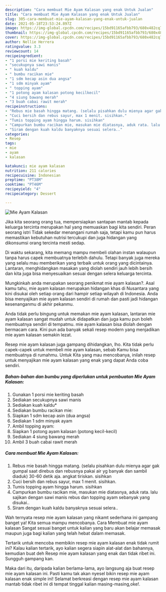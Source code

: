```yaml
---
description: "Cara membuat Mie Ayam Kalasan yang enak Untuk Jualan"
title: "Cara membuat Mie Ayam Kalasan yang enak Untuk Jualan"
slug: 305-cara-membuat-mie-ayam-kalasan-yang-enak-untuk-jualan
date: 2021-05-18T23:53:24.897Z
image: https://img-global.cpcdn.com/recipes/15bd91165afbb793/680x482cq70/mie-ayam-kalasan-foto-resep-utama.jpg
thumbnail: https://img-global.cpcdn.com/recipes/15bd91165afbb793/680x482cq70/mie-ayam-kalasan-foto-resep-utama.jpg
cover: https://img-global.cpcdn.com/recipes/15bd91165afbb793/680x482cq70/mie-ayam-kalasan-foto-resep-utama.jpg
author: Nellie Herrera
ratingvalue: 3.3
reviewcount: 14
recipeingredient:
- "1 porsi mie keriting basah"
- "secukupnya sawi manis"
- " kuah kaldu"
- " bumbu racikan mie"
- "1 sdm kecap asin dua angsa"
- "1 sdm minyak ayam"
- " topping ayam"
- "1 potong ayam kalasan potong kecilkecil"
- "4 siung bawang merah"
- "3 buah cabai rawit merah"
recipeinstructions:
- "Rebus mie basah hingga matang. (selalu pisahkan dulu mienya agar gak gumpal saat direbus dan rebusnya pakai air yg banyak dan sambil diaduk) 30-60 detik aja. angkat tiriskan. sisihkan"
- "Cuci bersih dan rebus sayur, max 1 menit. sisihkan."
- "Tumis topping ayam hingga harum. sisihkan"
- "Campurkan bumbu racikan mie, masukan mie diatasnya, aduk rata. lalu sajikan dengan sawi manis rebus dan topping ayam sebanyak yang disukai.."
- "Siram dengan kuah kaldu banyaknya sesuai selera.."
categories:
- Resep
tags:
- mie
- ayam
- kalasan

katakunci: mie ayam kalasan 
nutrition: 211 calories
recipecuisine: Indonesian
preptime: "PT38M"
cooktime: "PT46M"
recipeyield: "4"
recipecategory: Dessert

---
```



![Mie Ayam Kalasan](https://img-global.cpcdn.com/recipes/15bd91165afbb793/680x482cq70/mie-ayam-kalasan-foto-resep-utama.jpg)

Jika kita seorang orang tua, mempersiapkan santapan mantab kepada keluarga tercinta merupakan hal yang memuaskan bagi kita sendiri. Peran seorang istri Tidak sekedar menangani rumah saja, tetapi kamu pun harus memastikan kebutuhan nutrisi tercukupi dan juga hidangan yang dikonsumsi orang tercinta mesti sedap.

Di waktu  sekarang, kita memang mampu membeli olahan instan walaupun tanpa harus capek membuatnya terlebih dahulu. Tetapi banyak juga mereka yang selalu mau memberikan yang terbaik untuk orang yang dicintainya. Lantaran, menghidangkan masakan yang diolah sendiri jauh lebih bersih dan kita juga bisa menyesuaikan sesuai dengan selera keluarga tercinta. 



Mungkinkah anda merupakan seorang penikmat mie ayam kalasan?. Asal kamu tahu, mie ayam kalasan merupakan hidangan khas di Nusantara yang kini disukai oleh setiap orang dari hampir setiap wilayah di Indonesia. Anda bisa menyajikan mie ayam kalasan sendiri di rumah dan pasti jadi hidangan kesenanganmu di akhir pekanmu.

Anda tidak perlu bingung untuk memakan mie ayam kalasan, lantaran mie ayam kalasan sangat mudah untuk didapatkan dan juga kamu pun boleh membuatnya sendiri di tempatmu. mie ayam kalasan bisa diolah dengan bermacam cara. Kini pun ada banyak sekali resep modern yang menjadikan mie ayam kalasan semakin lezat.

Resep mie ayam kalasan juga gampang dihidangkan, lho. Kita tidak perlu capek-capek untuk membeli mie ayam kalasan, sebab Kamu bisa membuatnya di rumahmu. Untuk Kita yang mau mencobanya, inilah resep untuk menyajikan mie ayam kalasan yang enak yang dapat Anda coba sendiri.

<!--inarticleads1-->

##### Bahan-bahan dan bumbu yang diperlukan untuk pembuatan Mie Ayam Kalasan:

1. Gunakan 1 porsi mie keriting basah
1. Sediakan secukupnya sawi manis
1. Sediakan  kuah kaldu*
1. Sediakan  bumbu racikan mie:
1. Siapkan 1 sdm kecap asin (dua angsa)
1. Sediakan 1 sdm minyak ayam
1. Ambil  topping ayam:
1. Siapkan 1 potong ayam kalasan (potong kecil-kecil)
1. Sediakan 4 siung bawang merah
1. Ambil 3 buah cabai rawit merah




<!--inarticleads2-->

##### Cara membuat Mie Ayam Kalasan:

1. Rebus mie basah hingga matang. (selalu pisahkan dulu mienya agar gak gumpal saat direbus dan rebusnya pakai air yg banyak dan sambil diaduk) 30-60 detik aja. angkat tiriskan. sisihkan
1. Cuci bersih dan rebus sayur, max 1 menit. sisihkan.
1. Tumis topping ayam hingga harum. sisihkan
1. Campurkan bumbu racikan mie, masukan mie diatasnya, aduk rata. lalu sajikan dengan sawi manis rebus dan topping ayam sebanyak yang disukai..
1. Siram dengan kuah kaldu banyaknya sesuai selera..




Wah ternyata resep mie ayam kalasan yang nikamt sederhana ini gampang banget ya! Kita semua mampu mencobanya. Cara Membuat mie ayam kalasan Sangat sesuai banget untuk kalian yang baru akan belajar memasak maupun juga bagi kalian yang telah hebat dalam memasak.

Tertarik untuk mencoba membikin resep mie ayam kalasan enak tidak rumit ini? Kalau kalian tertarik, ayo kalian segera siapin alat-alat dan bahannya, kemudian buat deh Resep mie ayam kalasan yang enak dan tidak ribet ini. Sungguh gampang kan. 

Maka dari itu, daripada kalian berlama-lama, ayo langsung aja buat resep mie ayam kalasan ini. Pasti kamu tak akan nyesel bikin resep mie ayam kalasan enak simple ini! Selamat berkreasi dengan resep mie ayam kalasan mantab tidak ribet ini di tempat tinggal kalian masing-masing,oke!.

